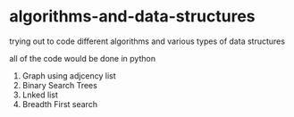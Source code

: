 # algorithms-and-data-structures
trying out to code different algorithms and various types of data structures

all of the code would be done in python


1. Graph using adjcency list
2. Binary Search Trees
3. Lnked list
4. Breadth First search